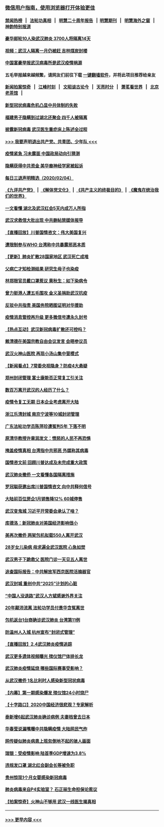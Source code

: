 ### [微信用户指南，使用浏览器打开体验更佳](https://github.com/gfw-breaker/banned-news1/blob/master/indexes/wechat-guide.md?t=0)
#### [禁闻热榜](热点新闻.md?t=0)  &nbsp;&nbsp;|&nbsp;&nbsp; [法轮功真相](https://github.com/gfw-breaker/truth/blob/master/README.md?t=0) &nbsp;&nbsp;|&nbsp;&nbsp; [明慧二十周年报告](https://github.com/gfw-breaker/mh-reports/blob/master/README.md?t=0) &nbsp;&nbsp;|&nbsp;&nbsp;[明慧期刊](https://github.com/gfw-breaker/mh-qikan) &nbsp;&nbsp;|&nbsp;&nbsp; [明慧海外之窗](https://github.com/gfw-breaker/mh-news/blob/master/README.md?t=0) &nbsp;&nbsp;|&nbsp;&nbsp; [神韵特别报道](https://github.com/gfw-breaker/mh-news/blob/master/shenyun.md?t=0)
#### [豪华邮轮10人染武汉肺炎 3700人将隔离14天](../pages/nsc413/n11845543.md?t=02051422) 
#### [视频：武汉人隔离一月仍被赶 吉林煤炭封楼](../pages/nsc413/n11845570.md?t=02051422) 
#### [中国富豪举报武汉病毒所是武汉疫情祸源](../pages/nsc413/n11844943.md?t=02051422) 
#### 五毛举报越来越频繁，请网友们前往下载 [一键翻墙软件](https://github.com/gfw-breaker/ssr-accounts)，并将此项目推荐给亲友
#### [新闻拍案惊奇](https://github.com/gfw-breaker/banned-news1/blob/master/pages/link4.md) &nbsp;&nbsp;|&nbsp;&nbsp; [江峰时刻](https://github.com/gfw-breaker/banned-news1/blob/master/pages/link4.md) &nbsp;&nbsp;|&nbsp;&nbsp; [文昭谈古论今](https://github.com/gfw-breaker/banned-news1/blob/master/pages/link4.md) &nbsp;&nbsp;|&nbsp;&nbsp; [天亮时分](https://github.com/gfw-breaker/banned-news1/blob/master/pages/link4.md) &nbsp;&nbsp;|&nbsp;&nbsp; [萧茗看世界](https://github.com/gfw-breaker/banned-news1/blob/master/pages/link4.md) &nbsp;&nbsp;|&nbsp;&nbsp; [北京老茶馆](https://github.com/gfw-breaker/banned-news1/blob/master/pages/link4.md) &nbsp;&nbsp;|&nbsp;&nbsp; 
#### [新型冠状病毒危机凸显中共体制的失败](../pages/nsc413/n11844970.md?t=02051422) 
#### [福建男子隐瞒到过湖北还聚会 四千人被隔离](../pages/nsc413/n11845352.md?t=02051422) 
#### [披露新冠病毒 武汉医生重症床上陈述全过程](../pages/nsc413/n11845150.md?t=02051422) 
#### [>>> 我要声明退出共产党、共青团、少年队 <<<](https://github.com/begood0513/goodnews/blob/master/quit/letter.md) 
#### [疫情紧急 习未露面 中国政局动向引猜测](../pages/nsc413/n11845224.md?t=02051422) 
#### [隐瞒获得中共资金 美华裔神经学家被起诉](../pages/nsc413/n11844879.md?t=02051422) 
#### [每日三退声明精选（2020/02/04）](../pages/nsc413/n11845335.md?t=02051422) 
#### [《九评共产党》](https://github.com/begood0513/9ping.md/blob/master/README.md) &nbsp;|&nbsp; [《解体党文化》](../../../../jtdwh.md/blob/master/README.md)  &nbsp;|&nbsp; [《共产主义的终极目的》](../../../../gczydzjmd.md/blob/master/README.md) &nbsp;|&nbsp; [《魔鬼在统治我们的世界》](../../../../mgztzwmdsj.md/blob/master/README.md) 
#### [一文看懂 湖北及武汉红会5天内成万人所指](../pages/nsc413/n11844315.md?t=02051422) 
#### [武汉求救信大批出现 中共删帖禁媒体报导](../pages/nsc413/n11845064.md?t=02051422) 
#### [【直播回放】川普国情咨文：伟大美国复兴](../pages/nsc413/n11842079.md?t=02051422) 
#### [遭限制参与WHO 台湾称中共暴露邪恶本质](../pages/nsc413/n11844351.md?t=02051422) 
#### [【更新】肺炎扩散28国家地区 武汉死亡成堆](../pages/nsc413/n11801312.md?t=02051422) 
#### [父病亡才知检测结果 研究生母子也染疫](../pages/nsc413/n11845059.md?t=02051422) 
#### [林郑限官员戴口罩惹议 黄秋生：如下染病令](../pages/nsc413/n11844529.md?t=02051422) 
#### [曾力挺港人遭五毛围攻 金义圣捐助武汉抗疫](../pages/nsc413/n11844707.md?t=02051422) 
#### [反驳中共指责 美国务院晒图证明对华援助](../pages/nsc413/n11844859.md?t=02051422) 
#### [疫情消息管控再升级 更多微信号遭永久封号](../pages/nsc413/n11844902.md?t=02051422) 
#### [【热点互动】武汉新冠病毒扩散还可控吗？](../pages/nsc413/n11844750.md?t=02051422) 
#### [赖清德在美国宗教自由会议发言 会晤参议员](../pages/nsc413/n11844836.md?t=02051422) 
#### [武汉火神山医院 再现小汤山集中营模式](../pages/nsc413/n11844763.md?t=02051422) 
#### [【新闻看点】7常委央视隐身？防疫4大悬疑](../pages/nsc413/n11844611.md?t=02051422) 
#### [郑州封闭管理 富士康能否正常复工引关注](../pages/nsc413/n11844727.md?t=02051422) 
#### [数百万离开武汉的人经历了什么？](../pages/nsc413/n11844742.md?t=02051422) 
#### [疫情令复工无期  日本企业考虑离开大陆](../pages/nsc413/n11844585.md?t=02051422) 
#### [浙江乐清封城 南京宁波等10城封闭管理](../pages/nsc413/n11844464.md?t=02051422) 
#### [广东法轮功学员陈萍珍遭冤判5年 下落不明](../pages/nsc413/n11844088.md?t=02051422) 
#### [原清华教授许章润发文：愤怒的人民不再恐惧](../pages/nsc413/n11844347.md?t=02051422) 
#### [掩盖疫情真相 台湾指中共邪恶 外媒称其病毒](../pages/nsc413/n11844401.md?t=02051422) 
#### [国情咨文前 回顾川普达成及未完成重大政策](../pages/nsc413/n11844581.md?t=02051422) 
#### [武汉肺炎撤侨 一文看懂各国隔离措施](../pages/nsc413/n11844216.md?t=02051422) 
#### [罗冠聪获邀出席川普国情咨文 向中共释何信号](../pages/nsc413/n11844355.md?t=02051422) 
#### [大陆前百位房企1月销售降12% 60城停售](../pages/nsc413/n11844398.md?t=02051422) 
#### [武汉变鬼城 习近平开常委会承认了啥？](../pages/nsc413/n11844218.md?t=02051422) 
#### [库德洛：新冠肺炎对美国经济影响很小](../pages/nsc413/n11844418.md?t=02051422) 
#### [美再次撤侨 两架包机拟载550人离开武汉](../pages/nsc413/n11844407.md?t=02051422) 
#### [28岁女儿染病 母求遍全武汉医院 心急如焚](../pages/nsc413/n11844302.md?t=02051422) 
#### [武汉男子下跪救父 医院门诊一天见五人离世](../pages/nsc413/n11844073.md?t=02051422) 
#### [追查国际报告：中共解放军西京医院活摘器官](../pages/nsc413/n11838359.md?t=02051422) 
#### [武汉封城 重创中共“2025”计划的心脏](../pages/nsc413/n11843972.md?t=02051422) 
#### [“中国人没退路”武汉人方斌感谢外界关注](../pages/nsc413/n11843517.md?t=02051422) 
#### [20年颠沛流离 法轮功学员付景华含冤离世](../pages/nsc413/n11841986.md?t=02051422) 
#### [包机返台1台商确诊武汉肺炎 台湾第11例](../pages/nsc413/n11844182.md?t=02051422) 
#### [防温州人入城 杭州宣布“封闭式管理”](../pages/nsc413/n11844139.md?t=02051422) 
#### [【直播回放】2.4武汉肺炎疫情追踪](../pages/nsc413/n11844032.md?t=02051422) 
#### [武汉更多遗体视频曝光 殡仪馆尸体排长龙](../pages/nsc413/n11844057.md?t=02051422) 
#### [武汉肺炎疫情延烧 哪些国际赛事受影响？](../pages/nsc413/n11843958.md?t=02051422) 
#### [从武汉撤侨 1名比利时人感染新型冠状病毒](../pages/nsc413/n11843977.md?t=02051422) 
#### [【内幕】第一期感染爆发 殡仪馆24小时烧尸](../pages/nsc413/n11843944.md?t=02051422) 
#### [【十字路口】2020中国经济很悲观？专家解析](../pages/nsc413/n11842696.md?t=02051422) 
#### [泰新增6起武汉肺炎确诊病例 夫妻档曾去日本](../pages/nsc413/n11843900.md?t=02051422) 
#### [华春莹说漏嘴曝中共隐瞒疫情 大陆网民气炸](../pages/nsc413/n11843863.md?t=02051422) 
#### [网传疑似肺炎病患上班忽倒地不起的骇人画面](../pages/nsc413/n11843789.md?t=02051422) 
#### [瑞银：受疫情影响 陆首季GDP增速为3.8%](../pages/nsc413/n11843264.md?t=02051422) 
#### [违规发口罩 湖北红会副会长等被免职](../pages/nsc413/n11843531.md?t=02051422) 
#### [贵州惊现1个月女婴感染新冠病毒](../pages/nsc413/n11843443.md?t=02051422) 
#### [肺炎病毒来自P4实验室？ 石正丽生命担保论惹议](../pages/nsc413/n11842936.md?t=02051422) 
#### [【拍案惊奇】火神山不够用 武汉一线医生揭真相](../pages/nsc413/n11842682.md?t=02051422) 

----
#### [ >>> 更早内容 <<< ](../indexes/nsc413-earlier.md)
